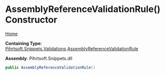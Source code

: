 # AssemblyReferenceValidationRule\(\) Constructor

[Home](../../../../../README.md)

**Containing Type**: [Pihrtsoft.Snippets.Validations](../../README.md)\.[AssemblyReferenceValidationRule](../README.md)

**Assembly**: Pihrtsoft\.Snippets\.dll

```csharp
public AssemblyReferenceValidationRule()
```

